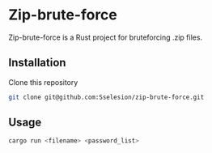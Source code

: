 # Zip-brute-force

Zip-brute-force is a Rust project for bruteforcing .zip files.

## Installation

Clone this repository
```bash
git clone git@github.com:Sselesion/zip-brute-force.git
```

## Usage

```bash
cargo run <filename> <password_list>
```
